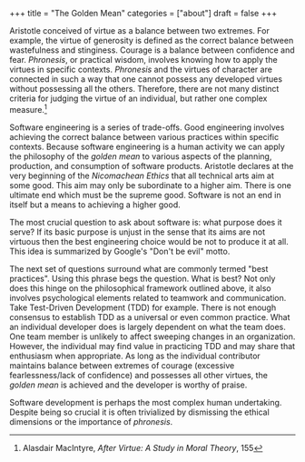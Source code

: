 +++
title = "The Golden Mean"
categories = ["about"]
draft = false
+++

Aristotle conceived of virtue as a balance between two extremes. For example, the virtue of generosity is defined as the correct balance between wastefulness and stinginess. Courage is a balance between confidence and fear. _Phronesis_, or practical wisdom, involves knowing how to apply the virtues in specific contexts. _Phronesis_ and the virtues of character are connected in such a way that one cannot possess any developed virtues without possessing all the others. Therefore, there are not many distinct criteria for judging the virtue of an individual, but rather one complex measure.[^fn:1]

Software engineering is a series of trade-offs. Good engineering involves achieving the correct balance between various practices within specific contexts. Because software engineering is a human activity we can apply the philosophy of the _golden mean_ to various aspects of the planning, production, and consumption of software products. Aristotle declares at the very beginning of the _Nicomachean Ethics_ that all technical arts aim at some good. This aim may only be subordinate to a higher aim. There is one ultimate end which must be the supreme good. Software is not an end in itself but a means to achieving a higher good.

The most crucial question to ask about software is: what purpose does it serve? If its basic purpose is unjust in the sense that its aims are not virtuous then the best engineering choice would be not to produce it at all. This idea is summarized by Google's "Don't be evil" motto.

The next set of questions surround what are commonly termed "best practices". Using this phrase begs the question. What is best? Not only does this hinge on the philosophical framework outlined above, it also involves psychological elements related to teamwork and communication. Take Test-Driven Development (TDD) for example. There is not enough consensus to establish TDD as a universal or even common practice. What an individual developer does is largely dependent on what the team does. One team member is unlikely to affect sweeping changes in an organization. However, the individual may find value in practicing TDD and may share that enthusiasm when appropriate. As long as the individual contributor maintains balance between extremes of courage (excessive fearlessness/lack of confidence) and possesses all other virtues, the _golden mean_ is achieved and the developer is worthy of praise.

Software development is perhaps the most complex human undertaking. Despite being so crucial it is often trivialized by dismissing the ethical dimensions or the importance of _phronesis_.

[^fn:1]: Alasdair MacIntyre, _After Virtue: A Study in Moral Theory_, 155